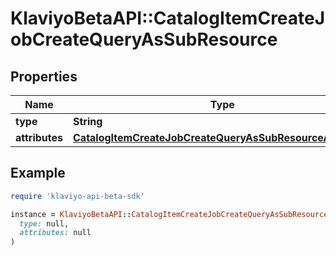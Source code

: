 # KlaviyoBetaAPI::CatalogItemCreateJobCreateQueryAsSubResource

## Properties

| Name | Type | Description | Notes |
| ---- | ---- | ----------- | ----- |
| **type** | **String** |  |  |
| **attributes** | [**CatalogItemCreateJobCreateQueryAsSubResourceAttributes**](CatalogItemCreateJobCreateQueryAsSubResourceAttributes.md) |  |  |

## Example

```ruby
require 'klaviyo-api-beta-sdk'

instance = KlaviyoBetaAPI::CatalogItemCreateJobCreateQueryAsSubResource.new(
  type: null,
  attributes: null
)
```


